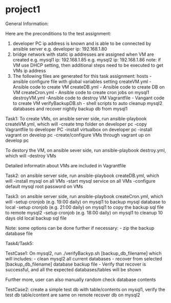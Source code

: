 # project1
General Information: 

Here are the preconditions to the test assignment:

1. developer PC ip address is known and is able to be connected by ansible server
   e.g. developer ip: 192.168.1.80
2. bridge network with static ip addresses are assigned when VM are created 
   e.g. mysql1 ip: 192.168.1.85
   e.g. mysql2 ip: 192.168.1.86
   note: if VM use DHCP setting, then additional steps need to be executed to get VMs ip address
3. The following files are generated for this task assignment:
   hosts - ansible configure file with global variables setting
   createVM.yml - Ansible code to create VM
   createDB.yml - Ansible code to create DB on VM
   createCron.yml - Ansible code to create cron jobs on mysql1
   destroyVM.yml -Ansible code to destroy VM
   Vagrantfile - Vangant code to create VM
   verifyBackupDB.sh - shell scripts to auto cleanup mysql2 databases and recover nightly backup db from mysql1 
	

Task1:
To create VMs, on ansible server side, run ansible-playbook createVM.yml, which will
     -create tmp folder on developer pc
     -copy Vagrantfile to developer PC
     -install virtualbox on developer pc
     -install vagrant on develop pc
     -create/configure VMs through vagrant up on develop pc
 
To destory the VM, on ansible sever side, run ansible-playbook  destroy.yml, which will
     -destroy VMs

Detailed informatin about VMs are included in Vagrantfile

Task2:
on ansible server side, run ansible-playbook createDB.yml, which will
     -install mysql on all VMs
     -start mysql service on all VMs
     -configure default mysql root password on VMs

Task3:
on ansible server side, run ansible-playbook createCron.yml, which will
     -setup cronjob (e.g. 19:00 daily) on mysql1 to backup mysql database to local
     -setup cronjob (e.g. 21:00 daily) on mysql1 to copy the backup sql file to remote mysql2
     -setup cronjob (e.g. 18:00 daily) on mysql1 to cleanup 10 days old local backup sql file

Note: some options can be done further if necessary:
     - zip the backup database file


Task4/Task5:

TestCase1: 
On mysql2, run ./verifyBackyp.sh [backup_db_filename] which will includes:
    - clean mysql2 all current databases
    - recover from selected [backup_db_filename] database backup file
    - Verify that recover is successful, and all the expected databases/tables will be shown 

Further more, user can also manually random check database contents

TestCase2:
create a simple test db with table/contents on mysql1, verify the test db table/content are same on remote recover db on mysql2 







